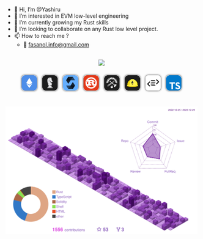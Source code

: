 
- 👋 Hi, I’m @Yashiru
- 👀 I’m interested in EVM low-level engineering
- 🌱 I’m currently growing my Rust skills
- 💞️ I’m looking to collaborate on any Rust low level project.
- 📫 How to reach me ?
    - 📧 [fasanol.info@gmail.com](mailto:fasanol.info@gmail.com)
<br>
<div align="center">
    <img src="https://streak-stats.demolab.com/?user=Yashiru&theme=dark&hide_border=true&border_radius=20&date_format=M%20j%5B%2C%20Y%5D&fire=DB4BE0&ring=B77DF5&currStreakLabel=DB4BE0&sideNums=B77DF5&background=FFFFFF00&sideLabels=8B5FBB&border=570D7E&currStreakNum=DB4BE0&stroke=570D7E&dates=A08ABB">
<div>
<br>
<div align="center">
    <a href ="https://ethereum.org/en/developers/docs/evm/"><img style="margin: 5px; box-shadow: 0 0 5px #222222; border-radius: 8px;" src="./assets/ethereum.png" height="40px"></a>
    <a href="https://huff.sh/"><img style="margin: 5px; box-shadow: 0 0 5px #222222; border-radius: 8px;" src="./assets/huff.png" height="40px"></a>
    <a href="https://soliditylang.org/"><img style="margin: 5px; box-shadow: 0 0 5px #222222; border-radius: 8px;" src="./assets/solidity.png" height="40px"></a>
    <a href="https://www.rust-lang.org/fr"><img style="margin: 5px; box-shadow: 0 0 5px #222222; border-radius: 8px;" src="./assets/rust.png" height="40px"></a>
    <a href="https://book.getfoundry.sh/"><img style="margin: 5px; box-shadow: 0 0 5px #222222; border-radius: 8px;" src="./assets/foundry.png" height="40px"></a>
    <a href="https://hardhat.org/"><img style="margin: 5px; box-shadow: 0 0 5px #222222; border-radius: 8px;" src="./assets/hardhat.png" height="40px"></a>
    <a href="https://www.purescript.org/"><img style="margin: 5px; box-shadow: 0 0 5px #222222; border-radius: 8px;" src="./assets/purescript.png" height="40px"></a>
    <a href="https://www.typescriptlang.org/"><img style="margin: 5px; box-shadow: 0 0 5px #222222; border-radius: 8px;" src="./assets/ts.png" height="40px"></a>
</div>
<br>
<br>
<div align="center">
    <img src="https://github.com/Yashiru/Yashiru/blob/main/profile-3d-contrib/profile.svg">
</div>
